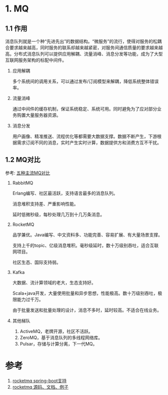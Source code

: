 # 1. MQ
## 1.1 作用

消息队列就是一个种“先进先出”的数据结构。“微服务”的流行，使得对服务的松耦合要求越来越高，同时服务的联系却越来越紧密，对服务间通信质量的要求越来越高。分布式消息队列可以提供应用解耦、流量消峰、消息分发等功能，成为了大型互联网服务架构的标配中间件。

1. 应用解耦

   多个系统间的调用关系，可以通过发布/订阅模型来解耦，降低系统整体错误率。

2. 流量消峰

   通过中间件的缓存机制，保证系统稳定、系统可用。同时避免为了应对部分业务购置大量服务器资源。

3. 消息分发

   用户画像、精准推送、流程优化等都需要大数据支撑。数据不断产生，下游根据需求订阅不同的消息，实时产生实时计算，数据提供方和消费方互不干扰。

## 1.2 MQ对比

参考: [五种主流MQ对比](http://www.52im.net/thread-2625-1-1.html)

1. RabbitMQ

   Erlang编写、社区最活跃，支持语言最多的消息队列。

   消息堆积支持差、严重影响性能。

   延时低微秒级，每秒处理几万到十几万条消息。

2. RocketMQ

   品学兼优。Java编写、中文资料多、功能完善、容易扩展、有大量场景支撑。

   支持上千的topic、亿级消息堆积。毫秒级延时，数十万级别吞吐，适合互联网项目。

   社区生态、国际支持弱。

3. Kafka

   大数据、流计算领域的老大，生态支持好。

   Scala+java开发，大量使用批量和异步思想，性能极高。数十万级别吞吐，极限能力过千万。

   由于批量发送和批量处理的设计，消息不多时，延时较高。不适合在线业务。

4. 其他梯队
   1. ActiveMQ，老牌开源，社区不活跃。
   2. ZeroMQ，基于消息队列的多线程网络库。
   3. Pulsar，存储与计算分离，下一代MQ。

# 参考

1. [rocketmq spring-boot支持](https://github.com/apache/rocketmq-spring/wiki)
2. [rocketmq 源码、文档、例子](https://github.com/apache/rocketmq)